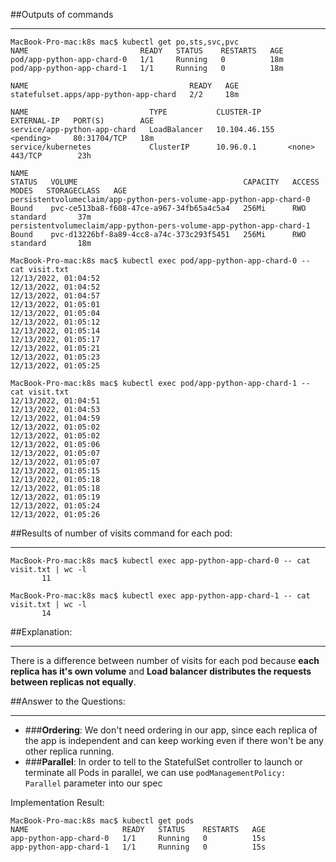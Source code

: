 ##Outputs of commands
___
```
MacBook-Pro-mac:k8s mac$ kubectl get po,sts,svc,pvc
NAME                         READY   STATUS    RESTARTS   AGE
pod/app-python-app-chard-0   1/1     Running   0          18m
pod/app-python-app-chard-1   1/1     Running   0          18m

NAME                                    READY   AGE
statefulset.apps/app-python-app-chard   2/2     18m

NAME                           TYPE           CLUSTER-IP      EXTERNAL-IP   PORT(S)        AGE
service/app-python-app-chard   LoadBalancer   10.104.46.155   <pending>     80:31704/TCP   18m
service/kubernetes             ClusterIP      10.96.0.1       <none>        443/TCP        23h

NAME                                                                  STATUS   VOLUME                                     CAPACITY   ACCESS MODES   STORAGECLASS   AGE
persistentvolumeclaim/app-python-pers-volume-app-python-app-chard-0   Bound    pvc-ce513ba8-f608-47ce-a967-34fb65a4c5a4   256Mi      RWO            standard       37m
persistentvolumeclaim/app-python-pers-volume-app-python-app-chard-1   Bound    pvc-d13226bf-8a89-4cc8-a74c-373c293f5451   256Mi      RWO            standard       18m
```

```
MacBook-Pro-mac:k8s mac$ kubectl exec pod/app-python-app-chard-0 -- cat visit.txt
12/13/2022, 01:04:52
12/13/2022, 01:04:52
12/13/2022, 01:04:57
12/13/2022, 01:05:01
12/13/2022, 01:05:04
12/13/2022, 01:05:12
12/13/2022, 01:05:14
12/13/2022, 01:05:17
12/13/2022, 01:05:21
12/13/2022, 01:05:23
12/13/2022, 01:05:25
```

```
MacBook-Pro-mac:k8s mac$ kubectl exec pod/app-python-app-chard-1 -- cat visit.txt
12/13/2022, 01:04:51
12/13/2022, 01:04:53
12/13/2022, 01:04:59
12/13/2022, 01:05:02
12/13/2022, 01:05:02
12/13/2022, 01:05:06
12/13/2022, 01:05:07
12/13/2022, 01:05:07
12/13/2022, 01:05:15
12/13/2022, 01:05:18
12/13/2022, 01:05:18
12/13/2022, 01:05:19
12/13/2022, 01:05:24
12/13/2022, 01:05:26
```

##Results of number of visits command for each pod:
___
```
MacBook-Pro-mac:k8s mac$ kubectl exec app-python-app-chard-0 -- cat visit.txt | wc -l
       11
```
```
MacBook-Pro-mac:k8s mac$ kubectl exec app-python-app-chard-1 -- cat visit.txt | wc -l
       14
```
##Explanation:
___
There is a difference between number of visits for each pod
because **each replica has it's own volume** and 
**Load balancer distributes the requests between replicas
not equally**.

##Answer to the Questions:
___
* ###**Ordering**:
We don't need ordering in our app, since each replica
of the app is independent and can keep working even if 
there won't be any other replica running.
* ###**Parallel**:
In order to tell to the StatefulSet controller to 
launch or terminate all Pods in parallel, we can use
```podManagementPolicy: Parallel``` parameter into our spec

Implementation Result:
```
MacBook-Pro-mac:k8s mac$ kubectl get pods
NAME                     READY   STATUS    RESTARTS   AGE
app-python-app-chard-0   1/1     Running   0          15s
app-python-app-chard-1   1/1     Running   0          15s
```